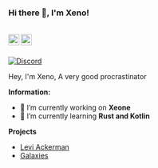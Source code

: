 ### Hi there 👋, I'm Xeno!

<br/>
<a href="https://discord.com/users/602900188549611543" target="_blank" >
    <img align ="left" alt="Xeno's Discord" width="22px" src ="https://cdn.jsdelivr.net/npm/simple-icons@v3/icons/discord.svg" />
  </a>
  <a href="https://github.com/Xenofic" target="_blank">
    <img align ="left" alt="Xeno's Github " width="22px" src ="https://cdn.jsdelivr.net/npm/simple-icons@v3/icons/github.svg" />
  </a>

![]()

<br/>

<!-- ![Discord](https://discord.c99.nl/widget/theme-3/836471571786104873.png) -->
<a href="https://discord.com/users/602900188549611543">
<img src="https://discord.c99.nl/widget/theme-3/602900188549611543.png" alt="Discord"/>
</a>

Hey, I'm Xeno, A very good procrastinator

 **Information:**

- 🔭 I’m currently working on  **Xeone**
- 🌱 I’m currently learning  **Rust and Kotlin**

**Projects**

- [Levi Ackerman](https://top.gg/bot/876850171399536671)
- [Galaxies](https://top.gg/bot/814441758037377045)
